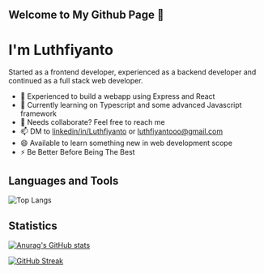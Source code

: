 ## Welcome to My Github Page 👋

# I'm Luthfiyanto
Started as a frontend developer, experienced as a backend developer and continued as a full stack web developer.

- 🔭 Experienced to build a webapp using Express and React
- 🌱 Currently learning on Typescript and some advanced Javascript framework
- 👯 Needs collaborate? Feel free to reach me
- 📫 DM to [linkedin/in/Luthfiyanto](https://linkedin.com/in/luthfiyanto-luthfiy-768861269) or luthfiyantooo@gmail.com
- 😄 Available to learn something new in web development scope
- ⚡ Be Better Before Being The Best


## Languages and Tools
![Top Langs](https://github-readme-stats.vercel.app/api/top-langs/?username=luthfiyanto&layout=compact&icons=true&theme=algolia)

## Statistics
[![Anurag's GitHub stats](https://github-readme-stats.vercel.app/api?username=luthfiyanto&icons=true&theme=algolia)](https://github.com/anuraghazra/github-readme-stats)

[![GitHub Streak](https://streak-stats.demolab.com/?user=luthfiyanto&theme=algolia)](https://git.io/streak-stats)
